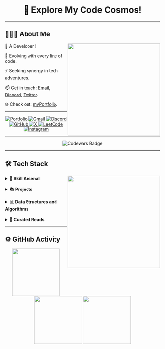 <div align="center">
    <h1 style="border-bottom : none">🌌 Explore My Code Cosmos!</h1>
</div>
<hr>

## 👨🏻‍💻 **About Me** 
<img src="https://raw.githubusercontent.com/sanjay-kv/sanjay-kv/main/Assets/illustration.png" width="300px" align="right">
🚀 A Developer !<br>

🌱 Evolving with every line of code.  <br>

⚡ Seeking synergy in tech adventures.<br>

📫 Get in touch: [Email](mailto:dhirajkr1117@gmail.com), [Discord](https://discord.gg/bKw582RV), [Twitter](https://x.com/drjsingh_?t=sel7LRDKnNsHUojOlChd9g&s=09).<br>

🌐 Check out:  [myPortfolio](https://singhscriptor.github.io/myPortFolio/).<br>

<hr>

<div align="center">
    <a href="https://singhscriptor.github.io/myPortFolio/" target="_blank">
        <img src="https://img.shields.io/badge/-myPortfolio-000000?style=flat&logo=globe&logoColor=white" alt="Portfolio">
    </a>
    <a href="mailto:dhirajkr1117@gmail.com">
        <img src="https://img.shields.io/badge/-Gmail-D14836?style=flat&logo=gmail&logoColor=white" alt="Gmail">
    </a>
    <a href="https://discord.gg/bKw582RV" target="_blank">
        <img src="https://img.shields.io/badge/-Discord-7289DA?style=flat&logo=discord&logoColor=white" alt="Discord">
    </a>
    <a href="https://github.com/singhScriptor" target="_blank">
        <img src="https://img.shields.io/badge/-GitHub-181717?style=flat&logo=github&logoColor=white" alt="GitHub">
    </a>
    <a href="https://x.com/drjsingh_?t=sel7LRDKnNsHUojOlChd9g&s=09" target="_blank"> 
        <img src="https://img.shields.io/badge/-Twitter-000000?style=flat&logo=x&logoColor=white" alt="X"> 
    </a>
    <a href="https://leetcode.com/singhScriptor" target="_blank"> 
        <img src="https://img.shields.io/badge/-LeetCode-FFA116?style=flat&logo=leetcode&logoColor=white" alt="LeetCode"> 
    </a>
    <a href="https://instagram.com/drjsingh_" target="_blank">
        <img src="https://img.shields.io/badge/-Instagram-E4405F?style=flat&logo=instagram&logoColor=white" alt="Instagram">
    </a>
</div>

<hr>
<div align="center">
<img src="https://www.codewars.com/users/singhScriptor/badges/large" alt="Codewars Badge">
</div>
<hr>

## 🛠 Tech Stack 

<img src="https://media2.giphy.com/media/v1.Y2lkPTc5MGI3NjExeHAwYXcweDFzeXM1bzZydndsbGIyZ2oxZnpwYXVoZ3lkdDM2YmRnbiZlcD12MV9pbnRlcm5hbF9naWZfYnlfaWQmY3Q9Zw/78XCFBGOlS6keY1Bil/giphy.webp" width="300px" align="right">


<details><summary><strong>🔧 Skill Arsenal</strong></summary><br>

**Languages** <br>
<img src="https://img.shields.io/badge/-Python-437CAC?logo=python&logoColor=white&style=flat">&nbsp;
<img src="https://img.shields.io/badge/-HTML5-DE5934?logo=HTML5&logoColor=white&style=flat">&nbsp;
<img src="https://img.shields.io/badge/-CSS3-2275B2?logo=CSS3&logoColor=white&style=flat">&nbsp;
<img src="https://img.shields.io/badge/-JavaScript-323330?logo=javascript&logoColor=F7DF1E&style=flat">&nbsp;
<img src="https://img.shields.io/badge/-DOM-00FF00?logo=dom&logoColor=white&style=flat">&nbsp;

<br>

**Frameworks & Libraries** <br>
<img src="https://img.shields.io/badge/-Bootstrap-8511FA?logo=bootstrap&logoColor=white&style=flat">&nbsp;
<img src="https://img.shields.io/badge/-Tailwind_CSS-38B2AC?logo=tailwind-css&logoColor=white&style=flat">&nbsp;
<img src="https://img.shields.io/badge/-Axios-671DDF?logo=axios&logoColor=white&style=flat">&nbsp;
<img src="https://img.shields.io/badge/-Jupyter-FA0F00?logo=jupyter&logoColor=white&style=flat">&nbsp;

<br>

**Tools & Platforms** <br>
<img src="https://img.shields.io/badge/-Visual%20Studio%20Code-25AEF4?logo=visualstudio&logoColor=white&style=flat">&nbsp;
<img src="https://img.shields.io/badge/-Postman-FF6C37?logo=postman&logoColor=white&style=flat">&nbsp;
<img src="https://img.shields.io/badge/-CRUD-4CAF50?logo=cruddotcom&logoColor=white&style=flat">&nbsp;

<br>

**Operating Systems** <br>
<img src="https://img.shields.io/badge/-Windows-0F7BCF?logo=windows&logoColor=white&style=flat">&nbsp;
<img src="https://img.shields.io/badge/-Linux-EDBD2B?logo=linux&logoColor=black&style=flat">&nbsp;
<img src="https://img.shields.io/badge/-Macos-F7F7F7?logo=macos&logoColor=black&style=flat">&nbsp;

<br>

**Version Control** <br>
<img src="https://img.shields.io/badge/-Git-F05033?logo=git&logoColor=white&style=flat">&nbsp;
</details> <br>


<details><summary><b>📚 Projects</b></summary><br>

  ✨ [myPortFolio](https://github.com/singhScriptor/myPortFolio) - [Live Demo](https://singhscriptor.github.io/myPortFolio/)<br>
  ✨ [Order Management System](https://github.com/singhScriptor/OrderManagement) - [Live Demo](https://singhscriptor.github.io/OrderManagement/)<br>
  ✨ [Coding Assessment L-2 Cart Application](https://github.com/singhScriptor/L2-Assesment) - [Live Demo](https://singhscriptor.github.io/L2-Assesment/)<br>
  ✨ [Elusive Button](https://github.com/singhScriptor/elusiveButton) - [Live Demo](https://singhscriptor.github.io/elusiveButton/)<br>

  <!--START_SECTION:activity-->
1. Contributed to [myPortFolio](https://github.com/singhScriptor/myPortFolio) - Added new features and improved design<br>
2. Worked on [Order Management System](https://github.com/singhScriptor/OrderManagement) - Developed CRUD and local storage features<br>
3. Participated in [Coding Assessment L-2 Cart Application](https://github.com/singhScriptor/L2-Assesment) - Implemented cart features and local storage<br>
4. Developed [Elusive Button](https://github.com/singhScriptor/elusiveButton) - Created interactive buttons with elusive behavior<br>
  <!--END_SECTION:activity-->
</details><br>
 
<details><summary><b>📊 Data Structures and Algorithms</b></summary><br>

- **[JavaScript](https://github.com/singhScriptor/DSA)**
</details><br>


<details><summary><b>🔖 Curated Reads</b></summary>


I regularly share useful reads on GitHub Gists. Below are some of the helpful ones.👇<br>
  📘 [Data Structure & JavaScript Sheet](https://gist.github.com/singhScriptor/a053bd4bac816c7a067ba9fb203b6111)<br>
  📒 [CSS Sheet](https://gist.github.com/singhScriptor/9d8ec1dd6fbbb31de7a363b7fed82a97)<br>
  📙 [HTML Sheet](https://gist.github.com/singhScriptor/af2d9e42131a45ce83a5527e51946c64)<br>
  📗 [Github Sheet](https://gist.github.com/singhScriptor/81ea35052f31102a115c005d27a9d708)<br>
</details>  

<hr>

## ⚙️ GitHub Activity
<div align="center">
  <img src="http://github-profile-summary-cards.vercel.app/api/cards/profile-details?username=singhScriptor&theme=github_dark&hide_border=true" height="155em"/>
  <img src="http://github-profile-summary-cards.vercel.app/api/cards/stats?username=singhScriptor&theme=github_dark&hide_border=true" height="155em"/>
  <img src="http://github-profile-summary-cards.vercel.app/api/cards/productive-time?username=singhScriptor&theme=github_dark&utcOffset=8&hide_border=true" height="155em"/>
</div>
